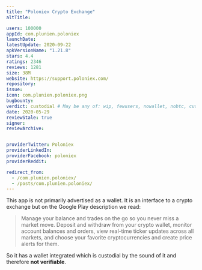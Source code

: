 ```yaml
---
title: "Poloniex Crypto Exchange"
altTitle: 

users: 100000
appId: com.plunien.poloniex
launchDate: 
latestUpdate: 2020-09-22
apkVersionName: "1.21.8"
stars: 4.4
ratings: 2346
reviews: 1281
size: 38M
website: https://support.poloniex.com/
repository: 
issue: 
icon: com.plunien.poloniex.png
bugbounty: 
verdict: custodial # May be any of: wip, fewusers, nowallet, nobtc, custodial, nosource, nonverifiable, reproducible, bounty, defunct
date: 2020-05-29
reviewStale: true
signer: 
reviewArchive:


providerTwitter: Poloniex
providerLinkedIn: 
providerFacebook: poloniex
providerReddit: 

redirect_from:
  - /com.plunien.poloniex/
  - /posts/com.plunien.poloniex/
---
```



This app is not primarily advertised as a wallet. It is an interface to a crypto
exchange but on the Google Play description we read:

> Manage your balance and trades on the go so you never miss a market move.
  Deposit and withdraw from your crypto wallet, monitor account balances and
  orders, view real-time ticker updates across all markets, and choose your
  favorite cryptocurrencies and create price alerts for them.

So it has a wallet integrated which is custodial by the sound of it and
therefore **not verifiable**.